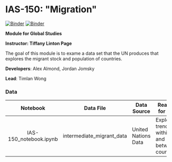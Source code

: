 # IAS-150: "Migration"

[![Binder](https://mybinder.org/badge_logo.svg)](https://mybinder.org/v2/gh/ds-modules/IAS-150/master)
[![Binder](https://img.shields.io/badge/Launch-UCB%20Datahub-blue.svg)](http://datahub.berkeley.edu/user-redirect/interact?account=ds-modules&repo=IAS-150&branch=master&path=IAS-150_notebook.ipynb)

**Module for Global Studies**

**Instructor: Tiffany Linton Page**

The goal of this module is to exame a data set that the UN produces that explores the migrant stock and population of countries. 

**Developers**: Alex Almond, Jordan Jomsky

**Lead**: Timlan Wong

### Data

| Notebook                     | Data File                           | Data Source                  | Reason for use       |
| :--------------------------: | ----------------------------------- | ---------------------------- | -------------------- |
| IAS-150_notebook.ipynb   | intermediate_migrant_data  | United Nations Data | Explore trends within and between countries        |
